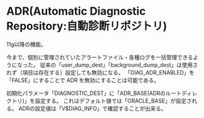 # ADR(Automatic Diagnostic Repository:自動診断リポジトリ)

11g以降の機能。

今まで、個別に管理されていたアラートファイル・各種ログを一括管理できるようになった。
従来の「user_dump_dest」「background_dump_dest」は使用されず（項目は存在する）設定しても無効になる。
「DIAG_ADR_ENABLED」を「FALSE」にすることで ADR を無効にすることは可能である。

初期化パラメータ「DIAGNOSTIC_DEST」に「ADR_BASE(ADRのルートディレクトリ)」を設定する。
これはデフォルト値では「ORACLE_BASE」が設定される。
ADRの設定値は「V$DIAG_INFO」で確認することが出来る。
